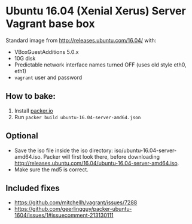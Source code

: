 # Ubuntu 16.04 (Xenial Xerus) Server Vagrant base box

Standard image from http://releases.ubuntu.com/16.04/ with:
 - VBoxGuestAdditions 5.0.x
 - 10G disk
 - Predictable network interface names turned OFF (uses old style eth0, eth1)
 - `vagrant` user and password

## How to bake:

1. Install [packer.io](https://www.packer.io)
2. Run `packer build ubuntu-16.04-server-amd64.json`

## Optional

 - Save the iso file inside the iso directory: iso/ubuntu-16.04-server-amd64.iso.
   Packer will first look there, before downloading http://releases.ubuntu.com/16.04/ubuntu-16.04-server-amd64.iso.
 - Make sure the md5 is correct.
 
## Included fixes

 - https://github.com/mitchellh/vagrant/issues/7288
 - https://github.com/geerlingguy/packer-ubuntu-1604/issues/1#issuecomment-213130111
